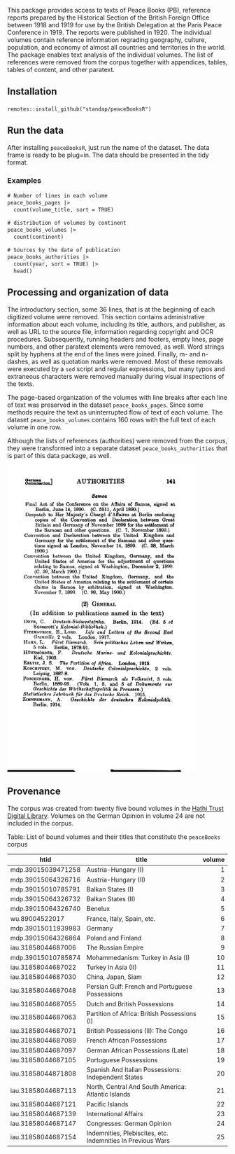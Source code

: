 This package provides access to texts of Peace Books (PB), reference reports prepared by the Historical Section of the British Foreign Office between 1918 and 1919 for use by the British Delegation at the Paris Peace Conference in 1919. The reports were published in 1920. The individual volumes contain reference information regrading geography, culture, population, and economy of almost all countries and territories in the world. The package enables text analysis of the individual volumes. The list of references were removed from the corpus together with appendices, tables, tables of content, and other paratext.

## Installation
`remotes::install_github("standap/peaceBooksR")`

## Run the data
After installing `peaceBooksR`, just run the name of the dataset. The data frame is ready to be plug=in. The data should be presented in the tidy format.

### Examples
```   
# Number of lines in each volume  
peace_books_pages |> 
  count(volume_title, sort = TRUE)
```

```
# distribution of volumes by continent 
peace_books_volumes |> 
  count(continent)
```

```
# Sources by the date of publication
peace_books_authorities |> 
  count(year, sort = TRUE) |> 
  head()
```

## Processing and organization of data
The introductory section, some 36 lines, that is at the beginning of each digitized volume were removed. This section contains administrative information about each volume, including its title, authors, and publisher, as well as URL to the source file, information regarding copyright and OCR procedures. Subsequently, running headers and footers, empty lines, page numbers, and other paratext elements were removed, as well. Word strings split by hyphens at the end of the lines were joined. Finally,  m- and n-dashes, as well as quotation marks were removed.  Most of these removals were executed by a `sed` script and regular expressions, but many typos and extraneous characters were removed manually during visual inspections of the texts. 

The page-based organization of the volumes with line breaks after each line of text was preserved in the dataset `peace_books_pages`. Since some methods require the text as uninterrupted flow of text of each volume. The dataset `peace_books_volumes` contains 160 rows  with the full text of each volume in one row.

Although the lists of references (authorities) were removed from the corpus, they were transformed into a separate dataset `peace_books_authorities` that is part of this data package, as well.
  
<img src="./R/img/samoa_authorities.png" title = "An example of the page from the 'Authorities' section of the Samoa volume" alt = "A page from the Authorities section of the volume on Samoa." height = "700px" />

## Provenance
The corpus was created from twenty five bound volumes in the [Hathi Trust Digital Library](https://www.hathitrust.org/). Volumes on the German Opinion in volume 24 are not included in the corpus. 

Table: List of bound volumes and their titles that constitute the `peaceBooks` corpus

| htid               | title                                                       | volume |
|--------------------|-------------------------------------------------------------|-------:|
| mdp.39015039471258 | Austria-Hungary (I)                                         |      1 |
| mdp.39015064326716 | Austria-Hungary (II)                                        |      2 |
| mdp.39015010785791 | Balkan States (I)                                           |      3 |
| mdp.39015064326732 | Balkan States (II)                                          |      4 |
| mdp.39015064326740 | Benelux                                                     |      5 |
| wu.89004522017     | France, Italy, Spain, etc.                                  |      6 |
| mdp.39015011939983 | Germany                                                     |      7 |
| mdp.39015064326864 | Poland and Finland                                          |      8 |
| iau.31858044687006 | The Russian Empire                                          |      9 |
| mdp.39015010785874 | Mohammedanism: Turkey in Asia (I)                           |     10 |
| iau.31858044687022 | Turkey In Asia (II)                                         |     11 |
| iau.31858044687030 | China, Japan, Siam                                          |     12 |
| iau.31858044687048 | Persian Gulf: French and Portuguese Possessions             |     13 |
| iau.31858044687055 | Dutch and British Possessions                               |     14 |
| iau.31858044687063 | Partition of Africa: British Possessions (I)                |     15 |
| iau.31858044687071 | British Possessions (II): The Congo                         |     16 |
| iau.31858044687089 | French African Possessions                                  |     17 |
| iau.31858044687097 | German African Possessions (Late)                           |     18 |
| iau.31858044687105 | Portuguese Possessions                                      |     19 |
| iau.31858044871808 | Spanish And Italian Possessions: Independent States         |     20 |
| iau.31858044687113 | North, Central And South America: Atlantic Islands          |     21 |
| iau.31858044687121 | Pacific Islands                                             |     22 |
| iau.31858044687139 | International Affairs                                       |     23 |
| iau.31858044687147 | Congresses: German Opinion                                  |     24 |
| iau.31858044687154 | Indemnities, Plebiscites, etc. Indemnities In Previous Wars |     25 |

